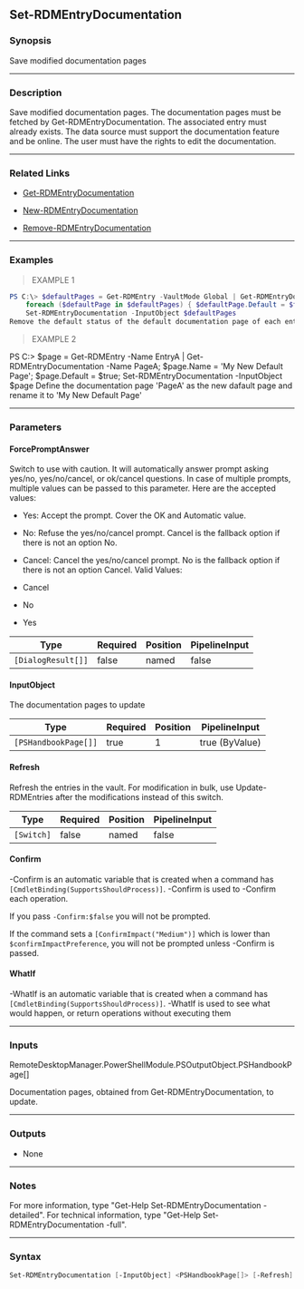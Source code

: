 Set-RDMEntryDocumentation
-------------------------

### Synopsis
Save modified documentation pages

---

### Description

Save modified documentation pages. The documentation pages must be fetched by Get-RDMEntryDocumentation. The associated entry must already exists.
    The data source must support the documentation feature and be online. The user must have the rights to edit the documentation.

---

### Related Links
* [Get-RDMEntryDocumentation](Get-RDMEntryDocumentation)

* [New-RDMEntryDocumentation](New-RDMEntryDocumentation)

* [Remove-RDMEntryDocumentation](Remove-RDMEntryDocumentation)

---

### Examples
> EXAMPLE 1

```PowerShell
PS C:\> $defaultPages = Get-RDMEntry -VaultMode Global | Get-RDMEntryDocumentation -Default;
    foreach ($defaultPage in $defaultPages) { $defaultPage.Default = $false }
    Set-RDMEntryDocumentation -InputObject $defaultPages
Remove the default status of the default documentation page of each entries in the system vault.
```
> EXAMPLE 2

PS C:\> $page = Get-RDMEntry -Name EntryA | Get-RDMEntryDocumentation -Name PageA;
    $page.Name = 'My New Default Page';
    $page.Default = $true;
    Set-RDMEntryDocumentation -InputObject $page
Define the documentation page 'PageA' as the new dafault page and rename it to 'My New Default Page'

---

### Parameters
#### **ForcePromptAnswer**
Switch to use with caution. It will automatically answer prompt asking yes/no, yes/no/cancel, or ok/cancel questions. In case of multiple prompts, multiple values can be passed to this parameter. Here are the accepted values:
* Yes: Accept the prompt. Cover the OK and Automatic value.
* No: Refuse the yes/no/cancel prompt. Cancel is the fallback option if there is not an option No.
* Cancel: Cancel the yes/no/cancel prompt. No is the fallback option if there is not an option Cancel.
Valid Values:

* Cancel
* No
* Yes

|Type              |Required|Position|PipelineInput|
|------------------|--------|--------|-------------|
|`[DialogResult[]]`|false   |named   |false        |

#### **InputObject**
The documentation pages to update

|Type                |Required|Position|PipelineInput |
|--------------------|--------|--------|--------------|
|`[PSHandbookPage[]]`|true    |1       |true (ByValue)|

#### **Refresh**
Refresh the entries in the vault. For modification in bulk, use Update-RDMEntries after the modifications instead of this switch.

|Type      |Required|Position|PipelineInput|
|----------|--------|--------|-------------|
|`[Switch]`|false   |named   |false        |

#### **Confirm**
-Confirm is an automatic variable that is created when a command has ```[CmdletBinding(SupportsShouldProcess)]```.
-Confirm is used to -Confirm each operation.

If you pass ```-Confirm:$false``` you will not be prompted.

If the command sets a ```[ConfirmImpact("Medium")]``` which is lower than ```$confirmImpactPreference```, you will not be prompted unless -Confirm is passed.

#### **WhatIf**
-WhatIf is an automatic variable that is created when a command has ```[CmdletBinding(SupportsShouldProcess)]```.
-WhatIf is used to see what would happen, or return operations without executing them

---

### Inputs
RemoteDesktopManager.PowerShellModule.PSOutputObject.PSHandbookPage[]

Documentation pages, obtained from Get-RDMEntryDocumentation, to update.

---

### Outputs
* None

---

### Notes
For more information, type "Get-Help Set-RDMEntryDocumentation -detailed". For technical information, type "Get-Help Set-RDMEntryDocumentation -full".

---

### Syntax
```PowerShell
Set-RDMEntryDocumentation [-InputObject] <PSHandbookPage[]> [-Refresh] [-ForcePromptAnswer <Cancel | No | Yes>] [-Confirm] [-WhatIf] [<CommonParameters>]
```
